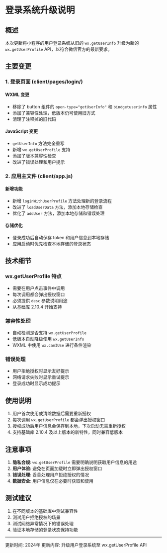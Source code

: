 # 登录系统升级说明

## 概述
本次更新将小程序的用户登录系统从旧的 `wx.getUserInfo` 升级为新的 `wx.getUserProfile` API，以符合微信官方的最新要求。

## 主要变更

### 1. 登录页面 (client/pages/login/)

#### WXML 变更
- 移除了 button 组件的 `open-type="getUserInfo"` 和 `bindgetuserinfo` 属性
- 添加了兼容性处理，低版本仍可使用旧方式
- 清理了注释掉的旧代码

#### JavaScript 变更
- `getUserInfo` 方法完全重写
- 新增 `wx.getUserProfile` 支持
- 添加了版本兼容性检查
- 改进了错误处理和用户提示

### 2. 应用主文件 (client/app.js)

#### 新增功能
- 新增 `loginWithUserProfile` 方法处理新的登录流程
- 改进了 `loadUserData` 方法，添加本地存储检查
- 优化了 `addUser` 方法，添加本地存储和错误处理

#### 存储优化
- 登录成功后自动保存 token 和用户信息到本地存储
- 应用启动时优先检查本地存储的登录状态

## 技术细节

### wx.getUserProfile 特点
- 需要在用户点击事件中调用
- 每次调用都会弹出授权窗口
- 必须提供 `desc` 参数说明用途
- 从基础库 2.10.4 开始支持

### 兼容性处理
- 自动检测是否支持 `wx.getUserProfile`
- 低版本自动降级使用 `wx.getUserInfo`
- WXML 中使用 `wx.canIUse` 进行条件渲染

### 错误处理
- 用户拒绝授权时显示友好提示
- 网络请求失败时显示重试提示
- 登录成功时显示成功提示

## 使用说明

1. 用户首次使用或清除数据后需要重新授权
2. 每次调用 `wx.getUserProfile` 都会弹出授权窗口
3. 授权成功后用户信息会保存到本地，下次启动无需重新授权
4. 支持基础库 2.10.4 及以上版本的新特性，同时兼容低版本

## 注意事项

1. **隐私合规**: `wx.getUserProfile` 需要明确说明获取用户信息的用途
2. **用户体验**: 避免在页面加载时立即弹出授权窗口
3. **错误处理**: 妥善处理用户拒绝授权的情况
4. **数据安全**: 用户信息仅在必要时获取和使用

## 测试建议

1. 在不同版本的基础库中测试兼容性
2. 测试用户拒绝授权的场景
3. 测试网络异常情况下的错误处理
4. 验证本地存储的登录状态保持功能

---

更新时间: 2024年
更新内容: 升级用户登录系统至 wx.getUserProfile API